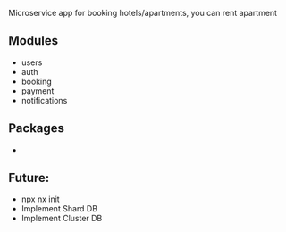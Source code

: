 Microservice app for booking hotels/apartments, you can rent apartment   

## Modules
- users
- auth
- booking 
- payment 
- notifications

## Packages
- 


## Future: 
- npx nx init
- Implement Shard DB
- Implement Cluster DB
